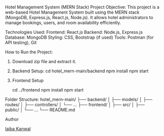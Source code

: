  Hotel Management System (MERN Stack)
 Project Objective:
This project is a web-based Hotel Management System built using the MERN stack (MongoDB, Express.js, React.js, Node.js). It allows hotel administrators to manage bookings, users, and room availability efficiently.

 Technologies Used:
 Frontend: React.js
Backend: Node.js, Express.js
Database: MongoDB
Styling: CSS, Bootstrap (if used)
Tools: Postman (for API testing), Git

 How to Run the Project:

1. Download zip file and extract it.
2. Backend Setup:
   cd hotel_mern-main/backend
   npm install
   npm start

3. Frontend Setup

   cd ../frontend
   npm install
   npm start

Folder Structure:
hotel_mern-main/
├── backend/
│   ├── models/
│   ├── routes/
│   ├── controllers/
│   └── ...
├── frontend/
│   ├── src/
│   ├── public/
│   └── ...
└── README.md


Author

 [laiba Kanwal](https://github.com/yourusername)



